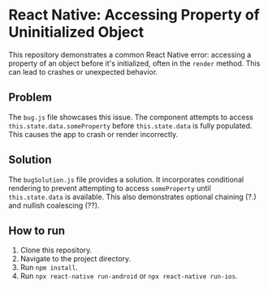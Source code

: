 # React Native: Accessing Property of Uninitialized Object

This repository demonstrates a common React Native error: accessing a property of an object before it's initialized, often in the `render` method. This can lead to crashes or unexpected behavior.

## Problem

The `bug.js` file showcases this issue.  The component attempts to access `this.state.data.someProperty` before `this.state.data` is fully populated.  This causes the app to crash or render incorrectly.

## Solution

The `bugSolution.js` file provides a solution.  It incorporates conditional rendering to prevent attempting to access `someProperty` until `this.state.data` is available.  This also demonstrates optional chaining (?.) and nullish coalescing (??).

## How to run

1. Clone this repository.
2. Navigate to the project directory.
3. Run `npm install`.
4. Run `npx react-native run-android` or `npx react-native run-ios`.